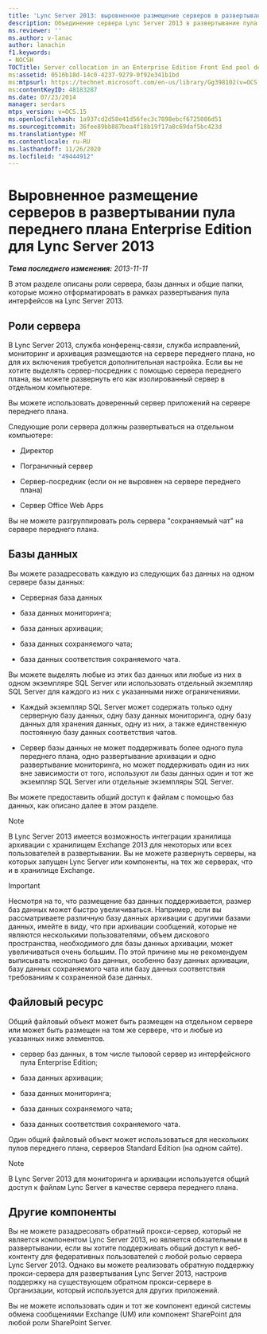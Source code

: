 ```yaml
---
title: 'Lync Server 2013: выровненное размещение серверов в развертывании пула переднего плана Enterprise Edition'
description: Объединение сервера Lync Server 2013 в развертывание пула на стороне Enterprise Edition.
ms.reviewer: ''
ms.author: v-lanac
author: lanachin
f1.keywords:
- NOCSH
TOCTitle: Server collocation in an Enterprise Edition Front End pool deployment
ms:assetid: 0516b18d-14c0-4237-9279-0f92e341b1bd
ms:mtpsurl: https://technet.microsoft.com/en-us/library/Gg398102(v=OCS.15)
ms:contentKeyID: 48183287
ms.date: 07/23/2014
manager: serdars
mtps_version: v=OCS.15
ms.openlocfilehash: 1a937cd2d58e41d56fec3c7898ebcf6725086d51
ms.sourcegitcommit: 36fee89bb887bea4f18b19f17a8c69daf5bc423d
ms.translationtype: MT
ms.contentlocale: ru-RU
ms.lasthandoff: 11/26/2020
ms.locfileid: "49444912"
---
```

# <a name="server-collocation-in-an-enterprise-edition-front-end-pool-deployment-for-lync-server-2013"></a>Выровненное размещение серверов в развертывании пула переднего плана Enterprise Edition для Lync Server 2013

<div data-xmlns="http://www.w3.org/1999/xhtml">

<div class="topic" data-xmlns="http://www.w3.org/1999/xhtml" data-msxsl="urn:schemas-microsoft-com:xslt" data-cs="https://msdn.microsoft.com/">

<div data-asp="https://msdn2.microsoft.com/asp">



</div>

<div id="mainSection">

<div id="mainBody">

<span> </span>

_**Тема последнего изменения:** 2013-11-11_

В этом разделе описаны роли сервера, базы данных и общие папки, которые можно отформатировать в рамках развертывания пула интерфейсов на Lync Server 2013.

<div>

## <a name="server-roles"></a>Роли сервера

В Lync Server 2013, служба конференц-связи, служба исправлений, мониторинг и архивация размещаются на сервере переднего плана, но для их включения требуется дополнительная настройка. Если вы не хотите выделять сервер-посредник с помощью сервера переднего плана, вы можете развернуть его как изолированный сервер в отдельном компьютере.

Вы можете использовать доверенный сервер приложений на сервере переднего плана.

Следующие роли сервера должны развертываться на отдельном компьютере:

  - Директор

  - Пограничный сервер

  - Сервер-посредник (если он не выровнен на сервере переднего плана)

  - Сервер Office Web Apps

Вы не можете разгруппировать роль сервера "сохраняемый чат" на сервере переднего плана.

</div>

<div>

## <a name="databases"></a>Базы данных

Вы можете разадресовать каждую из следующих баз данных на одном сервере базы данных:

  - Серверная база данных

  - база данных мониторинга;

  - база данных архивации;

  - база данных сохраняемого чата;

  - база данных соответствия сохраняемого чата.

Вы можете выделять любые из этих баз данных или любые из них в одном экземпляре SQL Server или использовать отдельный экземпляр SQL Server для каждого из них с указанными ниже ограничениями.

  - Каждый экземпляр SQL Server может содержать только одну серверную базу данных, одну базу данных мониторинга, одну базу данных для хранения данных, одну из них, а также единственную постоянную базу данных соответствия чатов.

  - Сервер базы данных не может поддерживать более одного пула переднего плана, одно развертывание архивации и одно развертывание мониторинга, но может поддерживать один из них вне зависимости от того, используют ли базы данных один и тот же экземпляр SQL Server или отдельные экземпляры SQL Server.

Вы можете предоставить общий доступ к файлам с помощью баз данных, как описано далее в этом разделе.

<div>


> [!NOTE]  
> В Lync Server 2013 имеется возможность интеграции хранилища архивации с хранилищем Exchange 2013 для некоторых или всех пользователей в развертывании. Вы не можете развернуть серверы, на которых запущен Lync Server или компоненты, на тех же серверах, что и в хранилище Exchange.



</div>

<div>


> [!IMPORTANT]  
> Несмотря на то, что размещение баз данных поддерживается, размер баз данных может быстро увеличиваться. Например, если вы рассматриваете различную базу данных архивации с другими базами данных, имейте в виду, что при архивации сообщений, которые не являются несколькими пользователями, объем дискового пространства, необходимого для базы данных архивации, может увеличиваться очень большим. По этой причине мы не рекомендуем выписывать несколько баз данных, особенно базу данных архивации, базу данных сохраняемого чата или базу данных соответствия требованиям к сохраненной базе данных.



</div>

</div>

<div>

## <a name="file-share"></a>Файловый ресурс

Общий файловый объект может быть размещен на отдельном сервере или может быть размещен на том же сервере, что и любые из указанных ниже элементов.

  - сервер баз данных, в том числе тыловой сервер из интерфейсного пула Enterprise Edition;

  - база данных архивации;

  - база данных мониторинга;

  - база данных сохраняемого чата;

  - база данных соответствия сохраняемого чата.

Один общий файловый объект может использоваться для нескольких пулов переднего плана, серверов Standard Edition (на одном сайте).

<div>


> [!NOTE]  
> В Lync Server 2013 для мониторинга и архивации используется общий доступ к файлам Lync Server в качестве сервера переднего плана.



</div>

</div>

<div>

## <a name="other-components"></a>Другие компоненты

Вы не можете разадресовать обратный прокси-сервер, который не является компонентом Lync Server 2013, но является обязательным в развертывании, если вы хотите поддерживать общий доступ к веб-контенту для федеративных пользователей с любой ролью сервера Lync Server 2013. Однако вы можете реализовать обратную поддержку прокси-сервера для развертывания Lync Server 2013, настроив поддержку на существующем обратном прокси-сервере в Организации, который используется для других приложений.

Вы не можете использовать один и тот же компонент единой системы обмена сообщениями Exchange (UM) или компонент SharePoint для любой роли SharePoint Server.

</div>

</div>

<span> </span>

</div>

</div>

</div>

